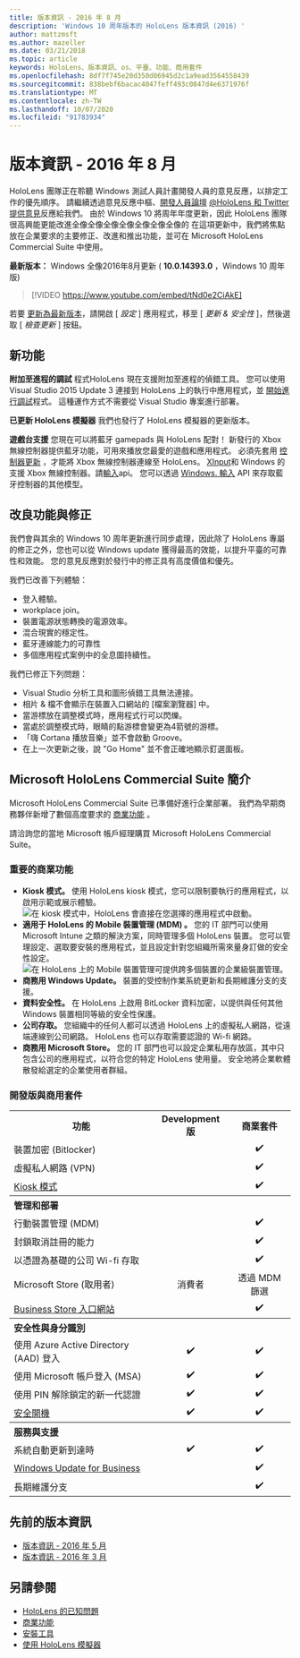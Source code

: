 ```yaml
---
title: 版本資訊 - 2016 年 8 月
description: 'Windows 10 周年版本的 HoloLens 版本資訊 (2016) '
author: mattzmsft
ms.author: mazeller
ms.date: 03/21/2018
ms.topic: article
keywords: HoloLens、版本資訊、os、平臺、功能、商用套件
ms.openlocfilehash: 8df7f745e20d350d06945d2c1a9ead3564558439
ms.sourcegitcommit: 838bebf6bacac4047feff493c0847d4e6371976f
ms.translationtype: MT
ms.contentlocale: zh-TW
ms.lasthandoff: 10/07/2020
ms.locfileid: "91783934"
---
```

# <a name="release-notes---august-2016"></a>版本資訊 - 2016 年 8 月

HoloLens 團隊正在聆聽 Windows 測試人員計畫開發人員的意見反應，以排定工作的優先順序。 請繼續透過意見反應中樞、[開發人員論壇](https://forums.hololens.com) [ @HoloLens 和 Twitter ](https://twitter.com/hololens)[提供意見](https://docs.microsoft.com/windows/mixed-reality/give-us-feedback)反應給我們。 由於 Windows 10 將周年年度更新，因此 HoloLens 團隊很高興能更能改進全像全像全像全像全像全像全像的 在這項更新中，我們將焦點放在企業要求的主要修正、改進和推出功能，並可在 Microsoft HoloLens Commercial Suite 中使用。

**最新版本：** Windows 全像2016年8月更新 ( **10.0.14393.0** ，Windows 10 周年版) 

>[!VIDEO https://www.youtube.com/embed/tNd0e2CiAkE]

若要 [更新為最新版本](https://docs.microsoft.com/windows/mixed-reality/updating-hololens)，請開啟 [ *設定* ] 應用程式，移至 [ *更新 & 安全性* ]，然後選取 [ *檢查更新* ] 按鈕。

## <a name="new-features"></a>新功能

**附加至進程的調試** 程式HoloLens 現在支援附加至進程的偵錯工具。 您可以使用 Visual Studio 2015 Update 3 連接到 HoloLens 上的執行中應用程式，並 [開始進行調試](https://docs.microsoft.com/windows/mixed-reality/develop/platform-capabilities-and-apis/using-visual-studio#debugging-an-installed-or-running-app)程式。 這種運作方式不需要從 Visual Studio 專案進行部署。

**已更新 HoloLens 模擬器** 我們也發行了 HoloLens 模擬器的更新版本。

**遊戲台支援** 您現在可以將藍牙 gamepads 與 HoloLens 配對！ 新發行的 Xbox 無線控制器提供藍牙功能，可用來播放您最愛的遊戲和應用程式。 必須先套用 [控制器更新](https://support.xbox.com/xbox-one/accessories/update-controller-for-stereo-headset-adapter) ，才能將 Xbox 無線控制器連線至 HoloLens。 [XInput](https://msdn.microsoft.com/library/windows/desktop/hh405053(v=vs.85).aspx)和 Windows 的支援 Xbox 無線控制器。請[輸入](https://msdn.microsoft.com/library/windows/apps/windows.gaming.input.aspx)api。 您可以透過 [Windows. 輸入](https://msdn.microsoft.com/library/windows/apps/windows.gaming.input.aspx) API 來存取藍牙控制器的其他模型。

## <a name="improvements-and-fixes"></a>改良功能與修正

我們會與其余的 Windows 10 周年更新進行同步處理，因此除了 HoloLens 專屬的修正之外，您也可以從 Windows update 獲得最高的效能，以提升平臺的可靠性和效能。 您的意見反應對於發行中的修正具有高度價值和優先。

我們已改善下列體驗：
* 登入體驗。
* workplace join。
* 裝置電源狀態轉換的電源效率。
* 混合現實的穩定性。
* 藍牙連線能力的可靠性
* 多個應用程式案例中的全息圖持續性。

我們已修正下列問題：
* Visual Studio 分析工具和圖形偵錯工具無法連接。
* 相片 & 檔不會顯示在裝置入口網站的 [檔案瀏覽器] 中。
* 當游標放在調整模式時，應用程式行可以閃爍。
* 當處於調整模式時，眼睛的點游標會變更為4箭號的游標。
* 「嗨 Cortana 播放音樂」並不會啟動 Groove。
* 在上一次更新之後，說 "Go Home" 並不會正確地顯示釘選面板。

## <a name="introducing-microsoft-hololens-commercial-suite"></a>Microsoft HoloLens Commercial Suite 簡介

Microsoft HoloLens Commercial Suite 已準備好進行企業部署。 我們為早期商務夥伴新增了數個高度要求的 [商業功能](https://docs.microsoft.com/windows/mixed-reality/commercial-features) 。

請洽詢您的當地 Microsoft 帳戶經理購買 Microsoft HoloLens Commercial Suite。

### <a name="key-commercial-features"></a>重要的商業功能 

* **Kiosk 模式。** 使用 HoloLens kiosk 模式，您可以限制要執行的應用程式，以啟用示範或展示體驗。<br>
  ![在 kiosk 模式中，HoloLens 會直接在您選擇的應用程式中啟動。](images/201608-kioskmode-400px.png)
* **適用于 HoloLens 的 Mobile 裝置管理 (MDM) 。** 您的 IT 部門可以使用 Microsoft Intune 之類的解決方案，同時管理多個 HoloLens 裝置。 您可以管理設定、選取要安裝的應用程式，並且設定針對您組織所需來量身訂做的安全性設定。<br>
  ![在 HoloLens 上的 Mobile 裝置管理可提供跨多個裝置的企業級裝置管理。](images/201608-enterprisemanagement-400px.png)
* **商務用 Windows Update。** 裝置的受控制作業系統更新和長期維護分支的支援。
* **資料安全性。** 在 HoloLens 上啟用 BitLocker 資料加密，以提供與任何其他 Windows 裝置相同等級的安全性保護。
* **公司存取。** 您組織中的任何人都可以透過 HoloLens 上的虛擬私人網路，從遠端連線到公司網路。 HoloLens 也可以存取需要認證的 Wi-fi 網路。
* **商務用 Microsoft Store。** 您的 IT 部門也可以設定企業私用存放區，其中只包含公司的應用程式，以符合您的特定 HoloLens 使用量。 安全地將企業軟體散發給選定的企業使用者群組。

### <a name="development-edition-vs-commercial-suite"></a>開發版與商用套件

<table>
<tr>
<th>功能</th><th>Development 版</th><th>商業套件</th>
</tr><tr>
<td>裝置加密 (Bitlocker) </td><td></td><td style="text-align: center;">✔️</td>
</tr><tr>
<td>虛擬私人網路 (VPN)</td><td></td><td style="text-align: center;">✔️</td>
</tr><tr>
<td><a href="https://docs.microsoft.com/windows/mixed-reality/develop/platform-capabilities-and-apis/using-the-windows-device-portal#kiosk-mode">Kiosk 模式</a></td><td></td><td style="text-align: center;">✔️</td>
</tr><tr>
<th colspan="3" style="text-align: left;"> 管理和部署</th>
</tr><tr>
<td>行動裝置管理 (MDM)</td><td style="text-align: center;"></td><td style="text-align: center;">✔️</td>
</tr><tr>
<td>封鎖取消註冊的能力</td><td></td><td style="text-align: center;">✔️</td>
</tr><tr>
<td>以憑證為基礎的公司 Wi-fi 存取</td><td></td><td style="text-align: center;">✔️</td>
</tr><tr>
<td>Microsoft Store (取用者) </td><td style="text-align: center;">消費者</td><td style="text-align: center;">透過 MDM 篩選</td>
</tr><tr>
<td><a href="https://technet.microsoft.com/itpro/windows/manage/working-with-line-of-business-apps">Business Store 入口網站</a></td><td></td><td style="text-align: center;">✔️</td>
</tr><tr>
<th colspan="3" style="text-align: left;"> 安全性與身分識別</th>
</tr><tr>
<td>使用 Azure Active Directory (AAD) 登入</td><td style="text-align: center;">✔️</td><td style="text-align: center;">✔️</td>
</tr><tr>
<td>使用 Microsoft 帳戶登入 (MSA) </td><td style="text-align: center;">✔️</td><td style="text-align: center;">✔️</td>
</tr><tr>
<td>使用 PIN 解除鎖定的新一代認證</td><td style="text-align: center;">✔️</td><td style="text-align: center;">✔️</td>
</tr><tr>
<td><a href="https://msdn.microsoft.com/windows/hardware/commercialize/manufacture/desktop/secure-boot-overview">安全開機</a></td><td style="text-align: center;">✔️</td><td style="text-align: center;">✔️</td>
</tr><tr>
<th colspan="3" style="text-align: left;"> 服務與支援</th>
</tr><tr>
<td>系統自動更新到達時</td><td style="text-align: center;">✔️</td><td style="text-align: center;">✔️</td>
</tr><tr>
<td><a href="https://technet.microsoft.com/itpro/windows/plan/windows-update-for-business">Windows Update for Business</a></td><td></td><td style="text-align: center;">✔️</td>
</tr><tr>
<td>長期維護分支</td><td></td><td style="text-align: center;">✔️</td>
</tr>
</table>

## <a name="prior-release-notes"></a>先前的版本資訊
* [版本資訊 - 2016 年 5 月](release-notes-may-2016.md)
* [版本資訊 - 2016 年 3 月](release-notes-march-2016.md)

## <a name="see-also"></a>另請參閱
* [HoloLens 的已知問題](https://docs.microsoft.com/windows/mixed-reality/hololens-known-issues)
* [商業功能](https://docs.microsoft.com/windows/mixed-reality/commercial-features)
* [安裝工具](https://docs.microsoft.com/windows/mixed-reality/develop/install-the-tools)
* [使用 HoloLens 模擬器](https://docs.microsoft.com/windows/mixed-reality/develop/platform-capabilities-and-apis/using-the-hololens-emulator)
